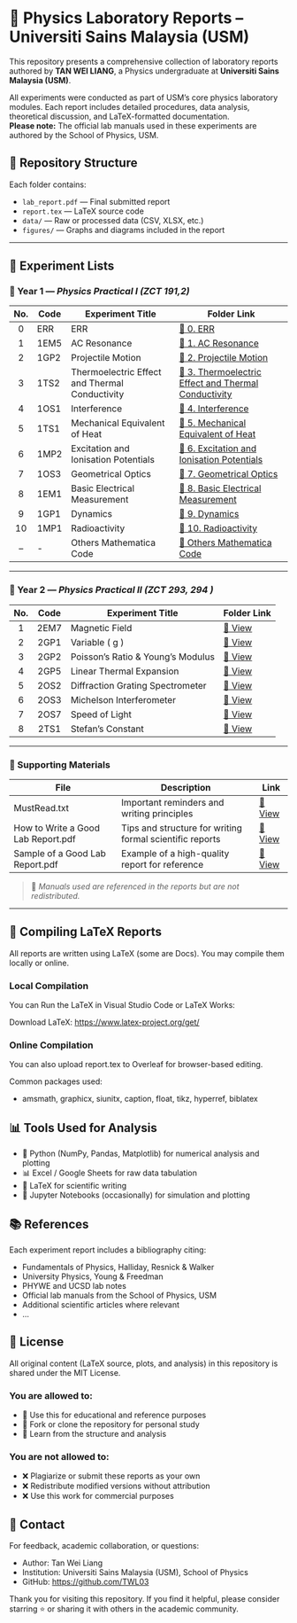 # 🔬 Physics Laboratory Reports – Universiti Sains Malaysia (USM)

This repository presents a comprehensive collection of laboratory reports authored by **TAN WEI LIANG**, a Physics undergraduate at **Universiti Sains Malaysia (USM)**.

All experiments were conducted as part of USM’s core physics laboratory modules. Each report includes detailed procedures, data analysis, theoretical discussion, and LaTeX-formatted documentation.  
**Please note:** The official lab manuals used in these experiments are authored by the School of Physics, USM.

## 📁 Repository Structure

Each folder contains:

- `lab_report.pdf` — Final submitted report  
- `report.tex` — LaTeX source code  
- `data/` — Raw or processed data (CSV, XLSX, etc.)  
- `figures/` — Graphs and diagrams included in the report

---

## 🧪 Experiment Lists

### 🧾 Year 1 — *Physics Practical I (ZCT 191,2)*


| No. | Code | Experiment Title | Folder Link |
|:---:|----|------------------|-------------|
| 0 | ERR | ERR | [📂 0. ERR](./Physics%20Practical%20I%20(ZCT%20191,2)/0.%20ERR) |
| 1 | 1EM5 | AC Resonance | [📂 1. AC Resonance](./Physics%20Practical%20I%20(ZCT%20191,2)/1.%20AC%20Resonance) |
| 2 | 1GP2 | Projectile Motion | [📂 2. Projectile Motion](./Physics%20Practical%20I%20(ZCT%20191,2)/2.%20Projectile%20Motion) |
| 3 | 1TS2 | Thermoelectric Effect and Thermal Conductivity | [📂 3. Thermoelectric Effect and Thermal Conductivity](./Physics%20Practical%20I%20(ZCT%20191,2)/3.%20Thermoelectric%20Effect%20and%20Thermal%20Conductivity) |
| 4 | 1OS1 | Interference | [📂 4. Interference](./Physics%20Practical%20I%20(ZCT%20191,2)/4.%20Interference) |
| 5 | 1TS1 | Mechanical Equivalent of Heat | [📂 5. Mechanical Equivalent of Heat](./Physics%20Practical%20I%20(ZCT%20191,2)/5.Mechanical%20Equivalent%20of%20Heat) |
| 6 | 1MP2 | Excitation and Ionisation Potentials | [📂 6. Excitation and Ionisation Potentials](./Physics%20Practical%20I%20(ZCT%20191,2)/6.%20Excitation%20and%20Ionisation%20Potentials) |
| 7 | 1OS3 | Geometrical Optics | [📂 7. Geometrical Optics](./Physics%20Practical%20I%20(ZCT%20191,2)/7.%20Geometrical%20Optics) |
| 8 | 1EM1 | Basic Electrical Measurement | [📂 8. Basic Electrical Measurement](./Physics%20Practical%20I%20(ZCT%20191,2)/8.%20Basic%20Electrical%20Measurement) |
| 9 | 1GP1 | Dynamics | [📂 9. Dynamics](./Physics%20Practical%20I%20(ZCT%20191,2)/9.%20Dynamics) |
| 10 | 1MP1 | Radioactivity | [📂 10. Radioactivity](./Physics%20Practical%20I%20(ZCT%20191,2)/10.%20Radioactivity) |
| – | - | Others Mathematica Code | [📂 Others Mathematica Code](./Physics%20Practical%20I%20(ZCT%20191,2)/Others%20Mathamatica%20code) |

---

### 🧾 Year 2 — *Physics Practical II (ZCT 293, 294 )*

| No. | Code | Experiment Title | Folder Link |
|:---:|:----:|------------------|-------------|
| 1 | 2EM7 | Magnetic Field | [📂 View](./Physics%20Pratical%20III%20(ZCT%20193,4)/2EM7%20Magnetic%20Field/Manual) |
| 2 | 2GP1 | Variable \( g \) | [📂 View](./Physics%20Pratical%20III%20(ZCT%20193,4)/2GP1%20Variable%20g/Manual) |
| 3 | 2GP2 | Poisson’s Ratio & Young’s Modulus | [📂 View](./Physics%20Pratical%20III%20(ZCT%20193,4)/2GP2%20Poisson's%20ratio%20&%20Young's%20modulus) |
| 4 | 2GP5 | Linear Thermal Expansion | [📂 View](./Physics%20Pratical%20III%20(ZCT%20193,4)/2GP5%20Linear%20Thermal%20Expansion/Manual) |
| 5 | 2OS2 | Diffraction Grating Spectrometer | [📂 View](./Physics%20Pratical%20III%20(ZCT%20193,4)/2OS2%20Diffraction%20Grating%20Spectrometer) |
| 6 | 2OS3 | Michelson Interferometer | [📂 View](./Physics%20Pratical%20III%20(ZCT%20193,4)/2OS3%20Michelson%20Interferometer) |
| 7 | 2OS7 | Speed of Light | [📂 View](./Physics%20Pratical%20III%20(ZCT%20193,4)/2OS7%20Speed%20of%20Light/Manual) |
| 8 | 2TS1 | Stefan’s Constant | [📂 View](./Physics%20Pratical%20III%20(ZCT%20193,4)/2TS1%20Stefan's%20Constant/Manual) |

---

### 📄 Supporting Materials

| File | Description | Link |
|------|-------------|------|
| MustRead.txt | Important reminders and writing principles | [📄 View](./Physics%20Practical%20I%20(ZCT%20191,2)/MustRead.txt) |
| How to Write a Good Lab Report.pdf | Tips and structure for writing formal scientific reports | [📄 View](./Physics%20Practical%20I%20(ZCT%20191,2)/How%20to%20Write%20a%20Good%20Lab%20Report.pdf) |
| Sample of a Good Lab Report.pdf | Example of a high-quality report for reference | [📄 View](./Physics%20Practical%20I%20(ZCT%20191,2)/Sample%20of%20a%20Good%20Lab%20Report.pdf) |

> 📌 *Manuals used are referenced in the reports but are not redistributed.*

---

## 🔧 Compiling LaTeX Reports

All reports are written using LaTeX (some are Docs). You may compile them locally or online.

### Local Compilation

You can Run the LaTeX in Visual Studio Code or LaTeX Works:

Download LaTeX: https://www.latex-project.org/get/

### Online Compilation

You can also upload report.tex to Overleaf for browser-based editing.

Common packages used:
-	amsmath, graphicx, siunitx, caption, float, tikz, hyperref, biblatex


## 📊 Tools Used for Analysis
-	🐍 Python (NumPy, Pandas, Matplotlib) for numerical analysis and plotting
-	📊 Excel / Google Sheets for raw data tabulation
-	📄 LaTeX for scientific writing
-	📓 Jupyter Notebooks (occasionally) for simulation and plotting


## 📚 References

Each experiment report includes a bibliography citing:
-	Fundamentals of Physics, Halliday, Resnick & Walker
-	University Physics, Young & Freedman
-	PHYWE and UCSD lab notes
-	Official lab manuals from the School of Physics, USM
-	Additional scientific articles where relevant
-	...


## 📑 License

All original content (LaTeX source, plots, and analysis) in this repository is shared under the MIT License.

### You are allowed to:
-	📖 Use this for educational and reference purposes
-	📂 Fork or clone the repository for personal study
-	🧠 Learn from the structure and analysis

### You are not allowed to:
-	❌ Plagiarize or submit these reports as your own
-	❌ Redistribute modified versions without attribution
-	❌ Use this work for commercial purposes


## 🙋 Contact

For feedback, academic collaboration, or questions:
-	Author: Tan Wei Liang
-	Institution: Universiti Sains Malaysia (USM), School of Physics
-	GitHub: https://github.com/TWL03

Thank you for visiting this repository.
If you find it helpful, please consider starring ⭐ or sharing it with others in the academic community.
